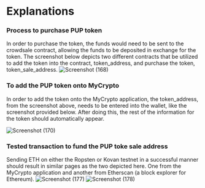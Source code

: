 # Explanations

### Process to purchase PUP token
In order to purchase the token, the funds would need to be sent to the crowdsale contract, allowing the funds to be deposited in exchange for the token. The screenshot below depicts two different contracts that be utilized to add the token into the contract, token_address, and purchase the token, token_sale_address.
![Screenshot (168)](https://user-images.githubusercontent.com/68878624/133944919-0007f774-de2f-4ea1-baa2-27e6861b5463.png)

### To add the PUP token onto MyCrypto
In order to add the token onto the MyCrypto application, the token_address, from the screenshot above, needs to be entered into the wallet, like the screenshot provided below. After doing this, the rest of the information for the token should automatically appear.


![Screenshot (170)](https://user-images.githubusercontent.com/68878624/133945523-ffc60e10-de53-4833-87cd-b41110816e0e.png)

### Tested transaction to fund the PUP toke sale address
Sending ETH on either the Ropsten or Kovan testnet in a successful manner should result in similar pages as the two depicted here. One from the MyCrypto application and another from Etherscan (a block explorer for Ethereum). 
![Screenshot (177)](https://user-images.githubusercontent.com/68878624/134278637-6d7271fa-6ca2-41a4-bdc2-04e8b5b35bc6.png)
![Screenshot (178)](https://user-images.githubusercontent.com/68878624/134278638-b9b80665-0c90-4a1f-868d-bb2e0af539d7.png)
